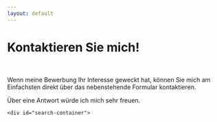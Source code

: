 ```yaml
---
layout: default
---
```


<div class="container-fluid index">
  <div class="row index all-posts">

<h1 class="header author-header">Kontaktieren Sie mich!</h1>
	<br>
<p>Wenn meine Bewerbung Ihr Interesse geweckt hat, können Sie mich am Einfachsten direkt über das nebenstehende Formular kontaktieren.</p>
<p class="intro">Über eine Antwort würde ich mich sehr freuen.</p>
	
    <div id="search-container">

  </div>
</div>
</div>
